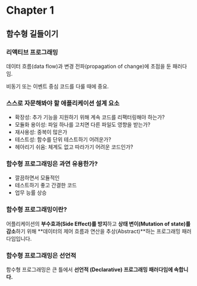# Chapter 1

## 함수형 길들이기

### 리액티브 프로그래밍

데이터 흐름(data flow)과 변경 전파(propagation of change)에 초점을 둔 패러다임.

비동기 또는 이벤트 중심 코드를 다룰 때에 중요.

### 스스로 자문해봐야 할 애플리케이션 설계 요소

- 확장성: 추가 기능을 지원하기 위해 계속 코드를 리팩터링해야 하는가?
- 모듈화 용이성: 파일 하나를 고치면 다른 파일도 영향을 받는가?
- 재사용성: 중복이 많은가
- 테스트성: 함수를 단위 테스트하기 어려운가?
- 헤아리기 쉬움: 체계도 없고 따라가기 어려운 코드인가?



### 함수형 프로그래밍은 과연 유용한가?

- 깔끔하면서 모듈적인
- 테스트하기 좋고 간결한 코드
- 업무 능률 상승

### 함수형 프로그래밍이란?

어플리케이션의 **부수효과(Side Effect)를 방지**하고 **상태 변이(Mutation of state)를 감소**하기 위해 **데이터의 제어 흐름과 연산을 추상(Abstract)**하는 프로그래밍 패러다임입니다.



### 함수형 프로그래밍은 선언적

함수형 프로그래밍은 큰 틀에서 **선언적 (Declarative) 프로그래밍 패러다임에 속합니다.**